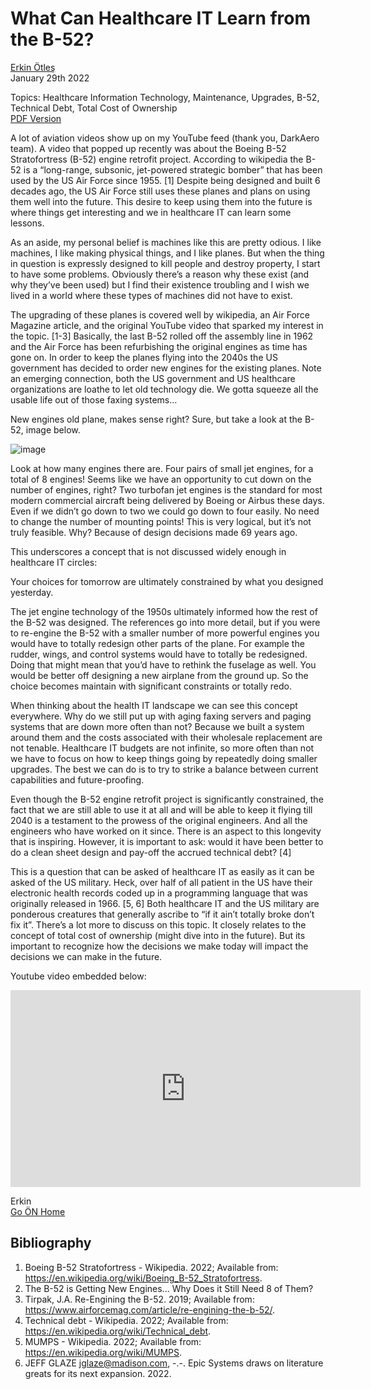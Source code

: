 # What Can Healthcare IT Learn from the B-52?
[Erkin Ötleş](https://eotles.github.io) <br />
January 29th 2022

Topics: Healthcare Information Technology, Maintenance, Upgrades, B-52, Technical Debt, Total Cost of Ownership <br />
[PDF Version](b52_health_IT.pdf)


A lot of aviation videos show up on my YouTube feed (thank you, DarkAero team). A video that popped up recently was about the Boeing B-52 Stratofortress (B-52) engine retrofit project. According to wikipedia the B-52 is a “long-range, subsonic, jet-powered strategic bomber” that has been used by the US Air Force since 1955. [1] Despite being designed and built 6 decades ago, the US Air Force still uses these planes and plans on using them well into the future. This desire to keep using them into the future is where things get interesting and we in healthcare IT can learn some lessons.

As an aside, my personal belief is machines like this are pretty odious. I like machines, I like making physical things, and I like planes. But when the thing in question is expressly designed to kill people and destroy property, I start to have some problems. Obviously there’s a reason why these exist (and why they’ve been used) but I find their existence troubling and I wish we lived in a world where these types of machines did not have to exist.

The upgrading of these planes is covered well by wikipedia, an Air Force Magazine article, and the original YouTube video that sparked my interest in the topic. [1-3] Basically, the last B-52 rolled off the assembly line in 1962 and the Air Force has been refurbishing the original engines as time has gone on. In order to keep the planes flying into the 2040s the US government has decided to order new engines for the existing planes. Note an emerging connection, both the US government and US healthcare organizations are loathe to let old technology die. We gotta squeeze all the usable life out of those faxing systems…

New engines old plane, makes sense right? Sure, but take a look at the B-52, image below.

![image](https://user-images.githubusercontent.com/6284187/151667024-47aad415-ee6e-4138-a166-f2a321d8d09f.png)


Look at how many engines there are. Four pairs of small jet engines, for a total of 8 engines! Seems like we have an opportunity to cut down on the number of engines, right? Two turbofan jet engines is the standard for most modern commercial aircraft being delivered by Boeing or Airbus these days. Even if we didn’t go down to two we could go down to four easily. No need to change the number of mounting points! This is very logical, but it’s not truly feasible.  Why? Because of design decisions made 69 years ago. 

This underscores a concept that is not discussed widely enough in healthcare IT circles:

Your choices for tomorrow are ultimately constrained by what you designed yesterday.

The jet engine technology of the 1950s ultimately informed how the rest of the B-52 was designed. The references go into more detail, but if you were to re-engine the B-52 with a smaller number of more powerful engines you would have to totally redesign other parts of the plane. For example the rudder, wings, and control systems would have to totally be redesigned. Doing that might mean that you’d have to rethink the fuselage as well. You would be better off designing a new airplane from the ground up. So the choice becomes maintain with significant constraints or totally redo.

When thinking about the health IT landscape we can see this concept everywhere. Why do we still put up with aging faxing servers and paging systems that are down more often than not? Because we built a system around them and the costs associated with their wholesale replacement are not tenable. Healthcare IT budgets are not infinite, so more often than not we have to focus on how to keep things going by repeatedly doing smaller upgrades. The best we can do is to try to strike a balance between current capabilities and future-proofing. 

Even though the B-52 engine retrofit project is significantly constrained, the fact that we are still able to use it at all and will be able to keep it flying till 2040 is a testament to the prowess of the original engineers. And all the engineers who have worked on it since. There is an aspect to this longevity that is inspiring. However, it is important to ask: would it have been better to do a clean sheet design and pay-off the accrued technical debt? [4] 

This is a question that can be asked of healthcare IT as easily as it can be asked of the US military. Heck, over half of all patient in the US have their electronic health records coded up in a programming language that was originally released in 1966. [5, 6] Both healthcare IT and the US military are ponderous creatures that generally ascribe to “if it ain’t totally broke don’t fix it”. There’s a lot more to discuss on this topic. It closely relates to the concept of total cost of ownership (might dive into in the future). But its important to recognize how the decisions we make today will impact the decisions we can make in the future.

Youtube video embedded below:

<iframe width="560" height="315" src="https://www.youtube-nocookie.com/embed/02_geGISTLg" title="YouTube video player" frameborder="0" allow="accelerometer; autoplay; clipboard-write; encrypted-media; gyroscope; picture-in-picture" allowfullscreen></iframe>


Erkin  <br />
[Go ÖN Home](../../index.md)


## Bibliography
1.	Boeing B-52 Stratofortress - Wikipedia. 2022; Available from: https://en.wikipedia.org/wiki/Boeing_B-52_Stratofortress.
2.	The B-52 is Getting New Engines... Why Does it Still Need 8 of Them?
3.	Tirpak, J.A. Re-Engining the B-52. 2019; Available from: https://www.airforcemag.com/article/re-engining-the-b-52/.
4.	Technical debt - Wikipedia. 2022; Available from: https://en.wikipedia.org/wiki/Technical_debt.
5.	MUMPS - Wikipedia. 2022; Available from: https://en.wikipedia.org/wiki/MUMPS.
6.	JEFF GLAZE jglaze@madison.com, -.-. Epic Systems draws on literature greats for its next expansion. 2022.
